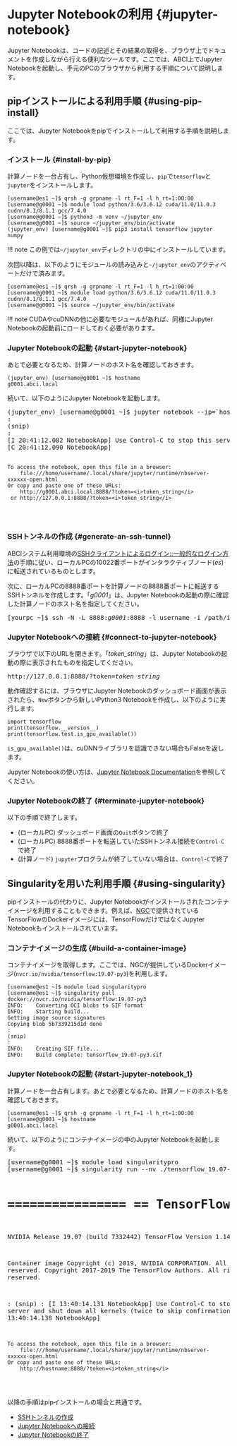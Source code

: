 # Jupyter Notebookの利用 {#jupyter-notebook}

Jupyter Notebookは、コードの記述とその結果の取得を、ブラウザ上でドキュメントを作成しながら行える便利なツールです。ここでは、ABCI上でJupyter Notebookを起動し、手元のPCのブラウザから利用する手順について説明します。

## pipインストールによる利用手順 {#using-pip-install}

ここでは、Jupyter Notebookをpipでインストールして利用する手順を説明します。

### インストール {#install-by-pip}

計算ノードを一台占有し、Python仮想環境を作成し、`pip`で`tensorflow`と`jupyter`をインストールします。

```
[username@es1 ~]$ qrsh -g grpname -l rt_F=1 -l h_rt=1:00:00
[username@g0001 ~]$ module load python/3.6/3.6.12 cuda/11.0/11.0.3 cudnn/8.1/8.1.1 gcc/7.4.0
[username@g0001 ~]$ python3 -m venv ~/jupyter_env
[username@g0001 ~]$ source ~/jupyter_env/bin/activate
(jupyter_env) [username@g0001 ~]$ pip3 install tensorflow jupyter numpy
```

!!! note
    この例では`~/jupyter_env`ディレクトリの中にインストールしています。

次回以降は、以下のようにモジュールの読み込みと`~/jupyter_env`のアクティベートだけで済みます。

```
[username@es1 ~]$ qrsh -g grpname -l rt_F=1 -l h_rt=1:00:00
[username@g0001 ~]$ module load python/3.6/3.6.12 cuda/11.0/11.0.3 cudnn/8.1/8.1.1 gcc/7.4.0
[username@g0001 ~]$ source ~/jupyter_env/bin/activate
```

!!! note
    CUDAやcuDNNの他に必要なモジュールがあれば、同様にJupyter Notebookの起動前にロードしておく必要があります。

### Jupyter Notebookの起動 {#start-jupyter-notebook}

あとで必要となるため、計算ノードのホスト名を確認しておきます。

```
(jupyter_env) [username@g0001 ~]$ hostname
g0001.abci.local
```

続いて、以下のようにJupyter Notebookを起動します。

<div class="codehilite"><pre>
(jupyter_env) [username@g0001 ~]$ jupyter notebook --ip=`hostname` --port=8888 --no-browser
:
(snip)
:
[I 20:41:12.082 NotebookApp] Use Control-C to stop this server and shut down all kernels (twice to skip confirmation).
[C 20:41:12.090 NotebookApp]

    To access the notebook, open this file in a browser:
        file:///home/username/.local/share/jupyter/runtime/nbserver-xxxxxx-open.html
    Or copy and paste one of these URLs:
        http://g0001.abci.local:8888/?token=<i>token_string</i>
     or http://127.0.0.1:8888/?token=<i>token_string</i>
</pre></div>

### SSHトンネルの作成 {#generate-an-ssh-tunnel}

ABCIシステム利用環境の[SSHクライアントによるログイン::一般的なログイン方法](../02.md#general-method)の手順に従い、ローカルPCの10022番ポートがインタラクティブノード(*es*)に転送されているものとします。

次に、ローカルPCの8888番ポートを計算ノードの8888番ポートに転送するSSHトンネルを作成します。「*g0001*」は、Jupyter Notebookの起動の際に確認した計算ノードのホスト名を指定してください。

<div class="codehilite"><pre>
[yourpc ~]$ ssh -N -L 8888:<i>g0001</i>:8888 -l username -i /path/identity_file -p 10022 localhost
</pre></div>

### Jupyter Notebookへの接続 {#connect-to-jupyter-notebook}

ブラウザで以下のURLを開きます。「*token_string*」は、Jupyter Notebookの起動の際に表示されたものを指定してください。

<div class="codehilite"><pre>
http://127.0.0.1:8888/?token=<i>token_string</i>
</pre></div>

動作確認するには、ブラウザにJupyter Notebookのダッシュボード画面が表示されたら、`New`ボタンから新しいPython3 Notebookを作成し、以下のように実行します。

```
import tensorflow
print(tensorflow.__version__)
print(tensorflow.test.is_gpu_available())
```

``is_gpu_available()``は、cuDNNライブラリを認識できない場合もFalseを返します。

Jupyter Notebookの使い方は、[Jupyter Notebook Documentation](https://jupyter-notebook.readthedocs.io/en/stable/examples/Notebook/Notebook%20Basics.html)を参照してください。

### Jupyter Notebookの終了 {#terminate-jupyter-notebook}

以下の手順で終了します。

* (ローカルPC) ダッシュボード画面の`Quit`ボタンで終了
* (ローカルPC) 8888番ポートを転送していたSSHトンネル接続を`Control-C`で終了
* (計算ノード) `jupyter`プログラムが終了していない場合は、`Control-C`で終了

## Singularityを用いた利用手順 {#using-singularity}

pipインストールの代わりに、Jupyter Notebookがインストールされたコンテナイメージを利用することもできます。例えば、[NGC](../ngc.md)で提供されているTensorFlowのDockerイメージには、TensorFlowだけではなくJupyter Notebookもインストールされています。

### コンテナイメージの生成 {#build-a-container-image}

コンテナイメージを取得します。ここでは、NGCが提供しているDockerイメージ(``nvcr.io/nvidia/tensorflow:19.07-py3``)を利用します。

```
[username@es1 ~]$ module load singularitypro
[username@es1 ~]$ singularity pull docker://nvcr.io/nvidia/tensorflow:19.07-py3
INFO:    Converting OCI blobs to SIF format
INFO:    Starting build...
Getting image source signatures
Copying blob 5b7339215d1d done
:
(snip)
:
INFO:    Creating SIF file...
INFO:    Build complete: tensorflow_19.07-py3.sif
```

### Jupyter Notebookの起動 {#start-jupyter-notebook_1}

計算ノードを一台占有します。あとで必要となるため、計算ノードのホスト名を確認しておきます。

```
[username@es1 ~]$ qrsh -g grpname -l rt_F=1 -l h_rt=1:00:00
[username@g0001 ~]$ hostname
g0001.abci.local
```

続いて、以下のようにコンテナイメージの中のJupyter Notebookを起動します。

<div class="codehilite"><pre>
[username@g0001 ~]$ module load singularitypro
[username@g0001 ~]$ singularity run --nv ./tensorflow_19.07-py3.sif jupyter notebook --ip=`hostname` --port=8888 --no-browser
                                                                                                                          
================
== TensorFlow ==
================

NVIDIA Release 19.07 (build 7332442)
TensorFlow Version 1.14.0

Container image Copyright (c) 2019, NVIDIA CORPORATION.  All rights reserved.
Copyright 2017-2019 The TensorFlow Authors.  All rights reserved.

:
(snip)
:
[I 13:40:14.131 NotebookApp] Use Control-C to stop this server and shut down all kernels (twice to skip confirmation).
[C 13:40:14.138 NotebookApp]

    To access the notebook, open this file in a browser:
        file:///home/username/.local/share/jupyter/runtime/nbserver-xxxxxx-open.html
    Or copy and paste one of these URLs:
        http://hostname:8888/?token=<i>token_string</i>
</pre></div>

以降の手順はpipインストールの場合と共通です。

* [SSHトンネルの作成](#generate-an-ssh-tunnel)
* [Jupyter Notebookへの接続](#connect-to-jupyter-notebook)
* [Jupyter Notebookの終了](#terminate-jupyter-notebook)
